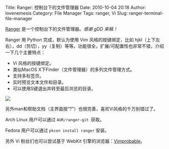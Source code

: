 Title: Ranger: 控制台下的文件管理器
Date: 2010-10-04 20:18
Author: lovenemesis
Category: File Manager
Tags: ranger, Vi
Slug: ranger-terminal-file-manager

[Ranger](//wiki.archlinux.org/index.php/Ranger)
是一个控制台下的文件管理器。*感谢 gDD 来稿！*

Ranger 用 Python 完成，默认为使用 Vim 风格的按键绑定，比如
hjkl（上下左右），dd（剪切），yy（复制）等等。功能很全，扩展/可配置性也非常不错，介绍一下几个主要特点：

-   Vi 风格的按键绑定。
-   类似MacOS X下Finder（文件管理器）的多列文件管理方式。
-   支持多标签页。
-   实时预览文本文件和目录。
-   可以使用S键退出并转至最后浏览的目录。

[![](http://linuxtoy.org/img/2010/10/screenshot-ranger.png)](http://linuxtoy.org/img/2010/10/screenshot-ranger.png)

另外man和帮助文档（主界面按“?”）也很完善，喜欢Vi风格的千万别错过了。

Arch Linux 用户可以通过 `AUR/ranger-git `获取。

Fedora 用户可以通过 `pkcon install ranger` 安装。

另外 Vi 粉丝们也可以尝试基于 WebKit
引擎的浏览器：[Vimprobable](http://www.vimprobable.org/)。
